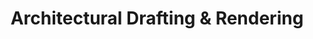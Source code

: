 ---
title: Architectural Drafting & Rendering
description: At Inteck3D, we’re all about service and what we can do for you. We offer a variety of different options from 2D drafting to 3D images, videos, and 360 tours.

hero1: Architectural Design, Drafting, & Rendering with
hero2: Inteck3D
hero3: See your vision. Expand the potential.

heading1: See it before you Build it.
heading1_sub: "Do you want to renovate, pre-sell your condo or housing development, or finally build your dream home? What if you could see or showcase your space before construction even begins? Using sophisticated software, Inteck3D creates high end images and tours of your home in stunning virtual reality. If you’re in the housing business, you can showcase and sell your homes before the foundation is even laid. And if you’re building that dream kitchen or bathroom, not only can you see your vision, but you can also see and experiment with paint hues, cabinets, counter tops, and tiles."

service1: 2D & 3D Rendering
service1_desc: "We can build a 3D virtual reality from your already existing 2D drafting or vice versa: produce 2D blueprints ready for construction from your envisioned 3D space. Quality can range from general to detailed - we are versatile and ready to meet your needs."

service2: 3D Tours & Videos
service2_desc: "Showcase and market your space with a beautifully rendered video tour available in either Bronze, Gold, or Platinum quality. Or try a 360 self guided tour to envision your dream home - perfection is achievable when you can chew on the space from wall to wall, corner to corner."

service3: Architectural Drawing
service3_desc: "Our drawings aren’t just a sketch of your vision; they can make your plans a reality. Our specialists can produce architectural drawings that allow you to request permanent applications. Take our blueprints, give them to your builder and start construction right away!"


heading2: We’re Specialists in Chief Architect software, Drafting, and 3D Visualization…What can we do for you?
heading2_sub: "At Inteck3D, we’re all about service and what we can do for you. We offer a variety of different options from 2D drafting to 3D images, videos, and 360 tours. If you’re someone looking to build a dream house, a secondary suite, or a kitchen or basement renovation you’ll likely want a different product than a developer wanting to showcase and market their condo or housing development.
<br><br>
<strong>Our Bronze</strong> quality images and video renders are perfect for visualizing spatial orientation and referencing. The renders can be produced almost instantaneously and are inexpensive, although not superb quality.
<br><br>
<strong>Gold</strong> quality renders are an affordable balance between the Bronze lower quality and the pristine quality of Platinum. Gold allows you to see textures, lighting, and colours in detail.
<br><br>
<strong>Platinum</strong> renders are perfect if you want to market and showcase a rental property, condo, or housing development. Potential prospects will be wowed by the clarity and details of your space captured in stunning virtual reality. Platinum pricing is the ideal choice if you can spread the cost over numerous units.
<br><br>
<strong>The 360 Tour</strong> is another fantastic product to help you market your rental property or secondary income suite. A Gold or Platinum video is a good way to catch interest but if your prospects want a more detailed look, the 360 self guided tour lets them take their time going through the whole house. If you’re doing a renovation and want to study it in detail, the 360 tour is also the best choice for you."

Testimonial1_comment: "Working with you has been a game changer "
Testimonial1_name: Katja Rimmi - Katja Rimmi Interiors
Testimonial1: Working with Inteck3D has been a game changer for our business. We design whole house remodels for our clients and we also work on new home design and construction. It would not be possible for us to keep up with demand and deliver in a timely fashion for our clients without the expert help from Inteck3D in visualizing these homes in 3D. They communicate proactively and clearly, understanding our needs and objectives easily.  

Testimonial2_comment: "A trusted partner "
Testimonial2_name: Jason M. Cutter - Transcend Inc.
Testimonial2: Since I have started working with Ivan and his staff at Inteck3D they have set the standard for both trust and communication. Trusting you have a partner that understands the need to adhere to deadlines is crucial in our success. Since aligning with Inteck3D we believe we have the perfect alignment where our quality products are now shown in our presentation, construction drawings and renderings. 


Testimonial3_comment: Amazing quality work
Testimonial3_name: Yan and Kimberley
Testimonial3: Designing and creating a house plan can be stressful and time consuming but working with Inteck3D for our dream home made it so easy and We could not be happier with the results. Inteck3d was very conscientious of our desires and time. The service was beyond expected. Communication was clear and easy and timelines were always respected.  They made sure to give us availabilities that worked for us. The quality of our house plan was amazing! We feel as if we’ve been in it before it’s even build.


Testimonial4_comment: Inteck3D's is a breath of fresh air
Testimonial4_name: Steve Hunsader, Coronado Construction, SF Bay Area.
Testimonial4: I'm glad to have met Ivan and his crew back in 2019. In today's world, where most sub-contractors cause project delays and provide less than optimal work, Inteck3D's is a breath of fresh air. They keep to their schedule while providing exceptional work. Communication from them is timely and clear. They ask questions when we provide information that could be interpreted in multiple ways instead of making assumptions. Intek3d is now a sharp tool we'll hold close in out toolbag. 


service4: Drafting/House Plans
service4_desc: Having trouble imagining your open kitchen reno without that extra wall? Or wondering if a marble counter top is the right choice? Inteck3D takes your space dimensions and lets you experiment and see and exactly what your reno will look like. It’s easy to make those hard design decisions when you can actually see them in action!

service5: Home Visualization
service5_desc: Inteck3D is a designer’s dream. Experiment with floor plans, walls, staircase design, the works, and nail down exactly what you envision your dream home to look like. We can even import data into our program so you can see how your actual furniture can look like in your dream space.

service6: Large Project Visualization
service6_desc: If you’re looking for a way to market your condo or housing development and find prospects before construction is finished, Inteck3D can help. Showcase your condos or homes and wow your prospects with our stunning video rendered tours.

cta: QUESTIONS ABOUT OUR SERVICES?
cta_sub: 
cta_link: /contact
---